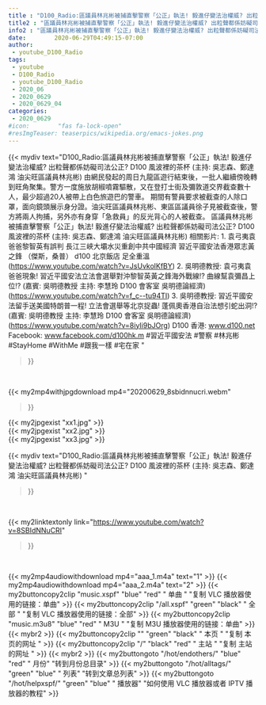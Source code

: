 ```yaml
---
title : "D100_Radio:區議員林兆彬被捕直擊警察「公正」執法! 毅進仔變法治權威? 出粒聲都係妨礙司法公正? D100 風波裡的茶杯 (主持: 吳志森、鄭達鴻 油尖旺區議員林兆彬) "
title2 : "區議員林兆彬被捕直擊警察「公正」執法! 毅進仔變法治權威? 出粒聲都係妨礙司法公正? D100 風波裡的茶杯 (主持: 吳志森、鄭達鴻 油尖旺區議員林兆彬) "
info2 : "區議員林兆彬被捕直擊警察「公正」執法! 毅進仔變法治權威? 出粒聲都係妨礙司法公正? D100 風波裡的茶杯 (主持: 吳志森、鄭達鴻 油尖旺區議員林兆彬)  由網民發起的周日九龍區遊行結束後，一批人繼續傍晚轉到旺角聚集。警方一度施放胡椒噴霧驅散，又在登打士街及彌敦道交界截查數十人，最少超過20人被帶上白色旅遊巴的警車。  期間有警員要求被截查的人除口罩，面向鏡頭展示身分證。油尖旺區議員林兆彬、東區區議員徐子見被截查後，警方將兩人拘捕，另外亦有身穿「急救員」的反光背心的人被截查。  區議員林兆彬被捕直擊警察「公正」執法! 毅進仔變法治權威? 出粒聲都係妨礙司法公正? D100 風波裡的茶杯 (主持: 吳志森、鄭達鴻 油尖旺區議員林兆彬)  相關影片: 1. 袁弓夷袁爸爸黎智英有誤判 長江三峽大壩水災重創中共中國經濟 習近平國安法香港眾志黃之鋒  （傑斯，桑普） d100 北京飯店 足全重溫 (https://www.youtube.com/watch?v=JsUvkolKfBY) 2. 吳明德教授: 袁弓夷袁爸爸現象! 習近平國安法立法會選舉對沖黎智英黃之鋒海外戰線!? 曲線幫袁彌昌上位!?  (嘉賓: 吳明德教授 主持: 李慧玲 D100 會客室 吳明德論經濟) (https://www.youtube.com/watch?v=f_c--tu94TI) 3. 吳明德教授: 習近平國安法留手送美國特朗普一程! 立法會選舉等北京捉蟲! 蓬佩奧香港自治法想引蛇出洞!? (嘉賓: 吳明德教授 主持: 李慧玲 D100 會客室 吳明德論經濟) (https://www.youtube.com/watch?v=8iyIi9bJOrg)  D100 香港: www.d100.net Facebook: www.facebook.com/d100hk.m  #習近平國安法 #警察 #林兆彬 #StayHome #WithMe #跟我一樣 #宅在家 "
date:        2020-06-29T04:49:15-07:00
author:
 - youtube_D100_Radio
tags:
 - youtube
 - D100_Radio
 - youtube_D100_Radio
 - 2020_06
 - 2020_0629
 - 2020_0629_04
categories:
 - 2020_0629
#icon:        "fas fa-lock-open"
#resImgTeaser: teaserpics/wikipedia.org/emacs-jokes.png
---
```


{{< mydiv text="D100_Radio:區議員林兆彬被捕直擊警察「公正」執法! 毅進仔變法治權威? 出粒聲都係妨礙司法公正? D100 風波裡的茶杯 (主持: 吳志森、鄭達鴻 油尖旺區議員林兆彬)  由網民發起的周日九龍區遊行結束後，一批人繼續傍晚轉到旺角聚集。警方一度施放胡椒噴霧驅散，又在登打士街及彌敦道交界截查數十人，最少超過20人被帶上白色旅遊巴的警車。  期間有警員要求被截查的人除口罩，面向鏡頭展示身分證。油尖旺區議員林兆彬、東區區議員徐子見被截查後，警方將兩人拘捕，另外亦有身穿「急救員」的反光背心的人被截查。  區議員林兆彬被捕直擊警察「公正」執法! 毅進仔變法治權威? 出粒聲都係妨礙司法公正? D100 風波裡的茶杯 (主持: 吳志森、鄭達鴻 油尖旺區議員林兆彬)  相關影片: 1. 袁弓夷袁爸爸黎智英有誤判 長江三峽大壩水災重創中共中國經濟 習近平國安法香港眾志黃之鋒  （傑斯，桑普） d100 北京飯店 足全重溫 (https://www.youtube.com/watch?v=JsUvkolKfBY) 2. 吳明德教授: 袁弓夷袁爸爸現象! 習近平國安法立法會選舉對沖黎智英黃之鋒海外戰線!? 曲線幫袁彌昌上位!?  (嘉賓: 吳明德教授 主持: 李慧玲 D100 會客室 吳明德論經濟) (https://www.youtube.com/watch?v=f_c--tu94TI) 3. 吳明德教授: 習近平國安法留手送美國特朗普一程! 立法會選舉等北京捉蟲! 蓬佩奧香港自治法想引蛇出洞!? (嘉賓: 吳明德教授 主持: 李慧玲 D100 會客室 吳明德論經濟) (https://www.youtube.com/watch?v=8iyIi9bJOrg)  D100 香港: www.d100.net Facebook: www.facebook.com/d100hk.m  #習近平國安法 #警察 #林兆彬 #StayHome #WithMe #跟我一樣 #宅在家 "
>}}
<br>


{{< my2mp4withjpgdownload mp4="20200629_8sbidnnucri.webm"
>}}

{{< my2jpgexist "xx1.jpg" >}}<br>
{{< my2jpgexist "xx2.jpg" >}}<br>
{{< my2jpgexist "xx3.jpg" >}}<br>



{{< mydiv text="D100_Radio:區議員林兆彬被捕直擊警察「公正」執法! 毅進仔變法治權威? 出粒聲都係妨礙司法公正? D100 風波裡的茶杯 (主持: 吳志森、鄭達鴻 油尖旺區議員林兆彬) "
>}}
<br>

{{< my2linktextonly link="https://www.youtube.com/watch?v=8SBIdNNuCRI"
>}}


<br>

{{< my2mp4audiowithdownload mp4="aaa_1.m4a"    text="1" >}}
{{< my2mp4audiowithdownload mp4="aaa_2.m4a"    text="2" >}}
{{< my2buttoncopy2clip "music.xspf"        "blue"   "red"    " 单曲 "  "复制 VLC 播放器使用的链接：单曲" >}} {{< my2buttoncopy2clip "/all.xspf"         "green"  "black"  " 全部 "  "复制 VLC 播放器使用的链接：全部" >}} {{< my2buttoncopy2clip "music.m3u8"        "blue"   "red"    " M3U  "    "复制 M3U 播放器使用的链接：单曲" >}} {{< mybr2 >}} {{< my2buttoncopy2clip ""                  "green"  "black"  " 本页 "    "复制 本页的网址 " >}} {{< my2buttoncopy2clip "/"                 "black"  "red"    " 主站 "    "复制 主站的网址 " >}} {{< mybr2 >}} {{< my2buttongoto      "/hot/endothers/"   "blue"   "red"    " 月份"   "转到月份总目录" >}} {{< my2buttongoto      "/hot/alltags/"     "green"  "blue"   " 列表"   "转到文章总列表" >}} {{< my2buttongoto      "/hot/helpxspf/"    "green"  "blue"   " 播放器" "如何使用 VLC 播放器或者 IPTV 播放器的教程" >}} 
